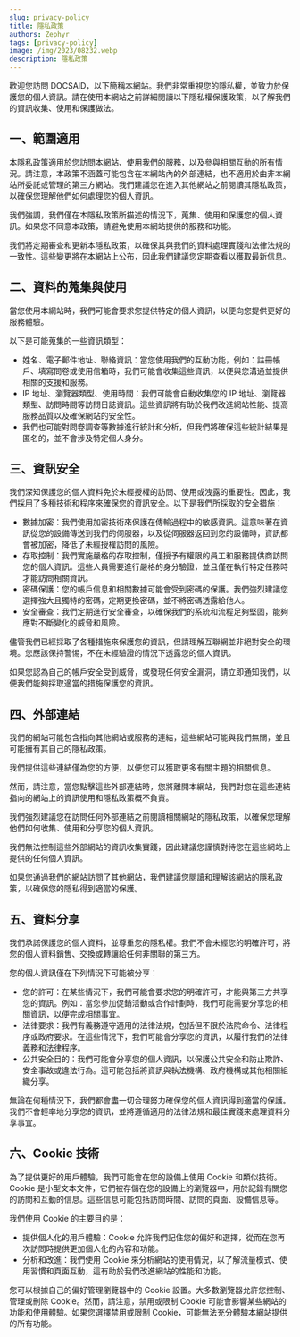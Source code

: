 ```yaml
---
slug: privacy-policy
title: 隱私政策
authors: Zephyr
tags: [privacy-policy]
image: /img/2023/08232.webp
description: 隱私政策
---
```


歡迎您訪問 DOCSAID，以下簡稱本網站。我們非常重視您的隱私權，並致力於保護您的個人資訊。請在使用本網站之前詳細閱讀以下隱私權保護政策，以了解我們的資訊收集、使用和保護做法。

## 一、範圍適用

本隱私政策適用於您訪問本網站、使用我們的服務，以及參與相關互動的所有情況。請注意，本政策不涵蓋可能包含在本網站內的外部連結，也不適用於由非本網站所委託或管理的第三方網站。我們建議您在進入其他網站之前閱讀其隱私政策，以確保您理解他們如何處理您的個人資訊。

我們強調，我們僅在本隱私政策所描述的情況下，蒐集、使用和保護您的個人資訊。如果您不同意本政策，請避免使用本網站提供的服務和功能。

我們將定期審查和更新本隱私政策，以確保其與我們的資料處理實踐和法律法規的一致性。這些變更將在本網站上公布，因此我們建議您定期查看以獲取最新信息。

## 二、資料的蒐集與使用

當您使用本網站時，我們可能會要求您提供特定的個人資訊，以便向您提供更好的服務體驗。

以下是可能蒐集的一些資訊類型：

- 姓名、電子郵件地址、聯絡資訊：當您使用我們的互動功能，例如：註冊帳戶、填寫問卷或使用信箱時，我們可能會收集這些資訊，以便與您溝通並提供相關的支援和服務。
- IP 地址、瀏覽器類型、使用時間：我們可能會自動收集您的 IP 地址、瀏覽器類型、訪問時間等訪問日誌資訊。這些資訊將有助於我們改進網站性能、提高服務品質以及確保網站的安全性。
- 我們也可能對問卷調查等數據進行統計和分析，但我們將確保這些統計結果是匿名的，並不會涉及特定個人身分。

## 三、資訊安全

我們深知保護您的個人資料免於未經授權的訪問、使用或洩露的重要性。因此，我們採用了多種技術和程序來確保您的資訊安全。以下是我們所採取的安全措施：

- 數據加密：我們使用加密技術來保護在傳輸過程中的敏感資訊。這意味著在資訊從您的設備傳送到我們的伺服器，以及從伺服器返回到您的設備時，資訊都會被加密，降低了未經授權訪問的風險。
- 存取控制：我們實施嚴格的存取控制，僅授予有權限的員工和服務提供商訪問您的個人資訊。這些人員需要進行嚴格的身分驗證，並且僅在執行特定任務時才能訪問相關資訊。
- 密碼保護：您的帳戶信息和相關數據可能會受到密碼的保護。我們強烈建議您選擇強大且獨特的密碼，定期更換密碼，並不將密碼透露給他人。
- 安全審查：我們定期進行安全審查，以確保我們的系統和流程足夠堅固，能夠應對不斷變化的威脅和風險。

儘管我們已經採取了各種措施來保護您的資訊，但請理解互聯網並非絕對安全的環境。您應該保持警惕，不在未經驗證的情況下透露您的個人資訊。

如果您認為自己的帳戶安全受到威脅，或發現任何安全漏洞，請立即通知我們，以便我們能夠採取適當的措施保護您的資訊。

## 四、外部連結

我們的網站可能包含指向其他網站或服務的連結，這些網站可能與我們無關，並且可能擁有其自己的隱私政策。

我們提供這些連結僅為您的方便，以便您可以獲取更多有關主題的相關信息。

然而，請注意，當您點擊這些外部連結時，您將離開本網站，我們對您在這些連結指向的網站上的資訊使用和隱私政策概不負責。

我們強烈建議您在訪問任何外部連結之前閱讀相關網站的隱私政策，以確保您理解他們如何收集、使用和分享您的個人資訊。

我們無法控制這些外部網站的資訊收集實踐，因此建議您謹慎對待您在這些網站上提供的任何個人資訊。

如果您通過我們的網站訪問了其他網站，我們建議您閱讀和理解該網站的隱私政策，以確保您的隱私得到適當的保護。

## 五、資料分享

我們承諾保護您的個人資料，並尊重您的隱私權。我們不會未經您的明確許可，將您的個人資料銷售、交換或轉讓給任何非關聯的第三方。

您的個人資訊僅在下列情況下可能被分享：

- 您的許可：在某些情況下，我們可能會要求您的明確許可，才能與第三方共享您的資訊。例如：當您參加促銷活動或合作計劃時，我們可能需要分享您的相關資訊，以便完成相關事宜。
- 法律要求：我們有義務遵守適用的法律法規，包括但不限於法院命令、法律程序或政府要求。在這些情況下，我們可能會分享您的資訊，以履行我們的法律義務和法律程序。
- 公共安全目的：我們可能會分享您的個人資訊，以保護公共安全和防止欺詐、安全事故或違法行為。這可能包括將資訊與執法機構、政府機構或其他相關組織分享。

無論在何種情況下，我們都會盡一切合理努力確保您的個人資訊得到適當的保護。我們不會輕率地分享您的資訊，並將遵循適用的法律法規和最佳實踐來處理資料分享事宜。

## 六、Cookie 技術

為了提供更好的用戶體驗，我們可能會在您的設備上使用 Cookie 和類似技術。Cookie 是小型文本文件，它們被存儲在您的設備上的瀏覽器中，用於記錄有關您的訪問和互動的信息。這些信息可能包括訪問時間、訪問的頁面、設備信息等。

我們使用 Cookie 的主要目的是：

- 提供個人化的用戶體驗：Cookie 允許我們記住您的偏好和選擇，從而在您再次訪問時提供更加個人化的內容和功能。
- 分析和改進：我們使用 Cookie 來分析網站的使用情況，以了解流量模式、使用習慣和頁面互動，這有助於我們改進網站的性能和功能。

您可以根據自己的偏好管理瀏覽器中的 Cookie 設置。大多數瀏覽器允許您控制、管理或刪除 Cookie。然而，請注意，禁用或限制 Cookie 可能會影響某些網站的功能和使用體驗。如果您選擇禁用或限制 Cookie，可能無法充分體驗本網站提供的所有功能。
